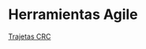 # **Herramientas Agile**

[Trajetas CRC](https://github.com/santimarM/SistemaGestionTurnos/blob/main/TarjetasCRC.md)




